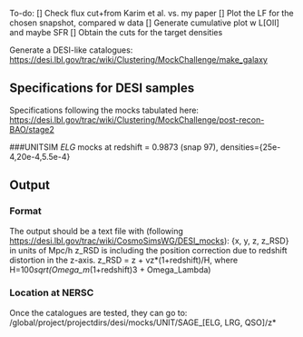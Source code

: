 To-do:
[] Check flux cut+from Karim et al. vs. my paper
[] Plot the LF for the chosen snapshot, compared w data
[] Generate cumulative plot w L[OII] and maybe SFR
[] Obtain the cuts for the target densities


Generate a DESI-like catalogues:
https://desi.lbl.gov/trac/wiki/Clustering/MockChallenge/make_galaxy

## Specifications for DESI samples

Specifications following the mocks tabulated here:
https://desi.lbl.gov/trac/wiki/Clustering/MockChallenge/post-recon-BAO/stage2

###UNITSIM
*ELG* mocks at redshift = 0.9873 (snap 97), densities={25e-4,20e-4,5.5e-4}

## Output

### Format
The output should be a text file with (following https://desi.lbl.gov/trac/wiki/CosmoSimsWG/DESI_mocks):
{x, y, z, z_RSD} in units of Mpc/h
z_RSD is including the position correction due to redshift distortion in the z-axis. 
z_RSD = z + vz*(1+redshift)/H,
where H=100*sqrt(Omega_m*(1+redshift)3 + Omega_Lambda)

### Location at NERSC

Once the catalogues are tested, they can go to:
/global/project/projectdirs/desi/mocks/UNIT/SAGE_[ELG, LRG, QSO]/z*
